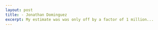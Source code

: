 ```yaml
---
layout: post
title: - Jonathan Dominguez
excerpt: My estimate was was only off by a factor of 1 million...
---
```

